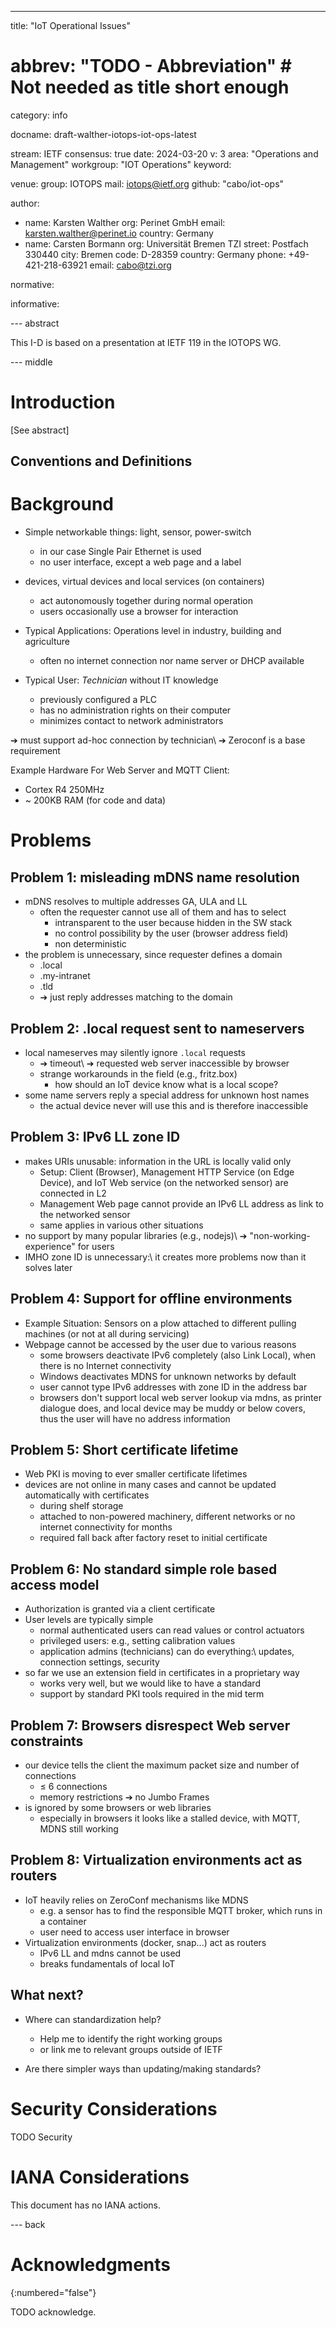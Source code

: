 ---
title: "IoT Operational Issues"
# abbrev: "TODO - Abbreviation" # Not needed as title short enough
category: info

docname: draft-walther-iotops-iot-ops-latest

stream: IETF
consensus: true
date: 2024-03-20
v: 3
area: "Operations and Management"
workgroup: "IOT Operations"
keyword:

venue:
  group: IOTOPS
  mail: iotops@ietf.org
  github: "cabo/iot-ops"

author:
  - name: Karsten Walther
    org: Perinet GmbH
    email: karsten.walther@perinet.io
    country: Germany
  - name: Carsten Bormann
    org: Universität Bremen TZI
    street: Postfach 330440
    city: Bremen
    code: D-28359
    country: Germany
    phone: +49-421-218-63921
    email: cabo@tzi.org

normative:

informative:


--- abstract

This I-D is based on a presentation at IETF 119 in the IOTOPS WG.

--- middle

# Introduction

\[See abstract]

## Conventions and Definitions

<!-- {::boilerplate bcp14-tagged-bcp} -->

# Background


* Simple networkable things: light, sensor, power-switch
  * in our case Single Pair Ethernet is used
  * no user interface, except a web page and a label
* devices, virtual devices and local services (on containers)
  * act autonomously together during normal operation
  * users occasionally use a browser for interaction
* Typical Applications:
  Operations level in industry, building and agriculture
  * often no internet connection nor name server or DHCP available

* Typical User: *Technician* without IT knowledge
  * previously configured a PLC
  * has no administration rights on their computer
  * minimizes contact to network administrators

➔ must support ad-hoc connection by technician\\
    ➔ Zeroconf is a base requirement


<!-- ![fit](scenario.jpg) -->


Example Hardware For Web Server and MQTT Client:

* Cortex R4 250MHz
* ~ 200KB RAM
  (for code and data)

# Problems

##  Problem 1: misleading mDNS name resolution

* mDNS resolves to multiple addresses GA, ULA and LL
  * often the requester cannot use all of them and has to select
    * intransparent to the user because hidden in the SW stack
    * no control possibility by the user (browser address field)
    * non deterministic
* the problem is unnecessary, since requester defines a domain
    * .local
    * .my-intranet
    * .tld
    * ➔ just reply addresses matching to the domain


##  Problem 2: .local request sent to nameservers

* local nameserves may silently ignore `.local` requests
  * ➔ timeout\\
    ➔ requested web server inaccessible by browser
  + strange workarounds in the field (e.g., fritz.box)
    * how should an IoT device know what is a local scope?
* some name servers reply a special address
  for unknown host names
  * the actual device never will use this
    and is therefore inaccessible


##  Problem 3: IPv6 LL zone ID

* makes URIs unusable:  information in the URL is locally valid only
  * Setup: Client (Browser), Management HTTP Service (on Edge Device), and IoT Web service (on the networked sensor) are connected in L2
  * Management Web page cannot provide an IPv6 LL address as link to the networked sensor
  * same applies in various other situations
* no support by many popular libraries (e.g., nodejs)\\
  ➔ "non-working-experience" for users
* IMHO zone ID is unnecessary:\\
  it creates more problems now than it solves later


##  Problem 4: Support for offline environments

* Example Situation: Sensors on a plow attached to different pulling machines (or not at all during servicing)
* Webpage cannot be accessed by the user due to various reasons
  * some browsers deactivate IPv6 completely (also Link Local), when there is no Internet connectivity
  * Windows deactivates MDNS for unknown networks by default
  * user cannot type IPv6 addresses with zone ID in the address bar
  * browsers don't support local web server lookup via mdns, as printer dialogue does, and
    local device may be muddy or below covers, thus the user will have no address information


##  Problem 5: Short certificate lifetime

* Web PKI is moving to ever smaller certificate lifetimes
* devices are not online in many cases and cannot be updated automatically with certificates
  * during shelf storage
  * attached to non-powered machinery, different networks or no internet connectivity for months
  * required fall back after factory reset to initial certificate


##  Problem 6: No standard simple role based access model

* Authorization is granted via a client certificate
* User levels are typically simple
  * normal authenticated users can read values or control actuators
  * privileged users: e.g., setting calibration values
  * application admins (technicians) can do everything:\\
    updates, connection settings, security
* so far we use an extension field in certificates in a proprietary way
  * works very well, but we would like to have a standard
  * support by standard PKI tools required in the mid term


##  Problem 7: Browsers disrespect Web server constraints

* our device tells the client the maximum packet size and number of connections
  * ≤ 6 connections
  * memory restrictions ➔ no Jumbo Frames
* is ignored by some browsers or web libraries
  * especially in browsers it looks like a stalled device, with MQTT, MDNS still working


##  Problem 8: Virtualization environments act as routers

* IoT heavily relies on ZeroConf mechanisms like MDNS
  * e.g. a sensor has to find the responsible MQTT broker, which runs in a container
  * user need to access user interface in browser
* Virtualization environments (docker, snap...) act as routers
  * IPv6 LL and mdns cannot be used
  * breaks fundamentals of local IoT


##  What next?

* Where can standardization help?
  * Help me to identify the right working groups
  * or link me to relevant groups outside of IETF

* Are there simpler ways than updating/making standards?



# Security Considerations

TODO Security


# IANA Considerations

This document has no IANA actions.


--- back

# Acknowledgments
{:numbered="false"}

TODO acknowledge.
